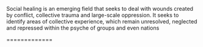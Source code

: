 Social healing is an emerging field that seeks to deal with wounds created by conflict,
collective trauma and large-scale oppression. It seeks to identify areas of collective experience, 
which remain unresolved, neglected and repressed within the psyche of groups and even nations


=============